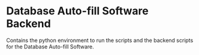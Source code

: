 # Database Auto-fill Software Backend
Contains the python environment to run the scripts and the backend scripts for the Database Auto-fill Software.
